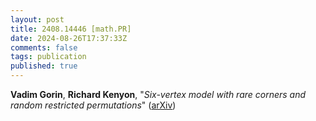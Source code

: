 ```yaml
---
layout: post
title: 2408.14446 [math.PR]
date: 2024-08-26T17:37:33Z
comments: false
tags: publication
published: true
---
```


<b>Vadim Gorin</b>, <b>Richard Kenyon</b>, "<i>Six-vertex model with rare corners and random restricted permutations</i>" ([arXiv](http://arxiv.org/abs/2408.14446v1))
